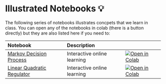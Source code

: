 # Illustrated Notebooks 💡

The following series of notebooks illustrates concpets that we learn in class. You can open any of the notebooks in colab (there is a button directly) but they are also listed here if you need to:

| Notebook     |      Description      |   |
|:----------|:-------------|:-------------|
| [Markov Decision Process](https://github.com/portal-cornell/cs6756_learning_robot_decisions/blob/main/notebooks/markov_decision_process.ipynb)  | Interactive online learning |[![Open in Colab](https://colab.research.google.com/assets/colab-badge.svg)](https://colab.research.google.com/github/portal-cornell/cs6756_learning_robot_decisions/blob/main/notebooks/markov_decision_process.ipynb)| 
| [Linear Quadratic Regulator](https://github.com/portal-cornell/cs6756_learning_robot_decisions/blob/main/notebooks/inverted_pendulum_lqr.ipynb)  | Interactive online learning |[![Open in Colab](https://colab.research.google.com/assets/colab-badge.svg)](https://colab.research.google.com/github/portal-cornell/cs6756_learning_robot_decisions/blob/main/notebooks/inverted_pendulum_lqr.ipynb)| 

